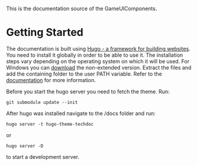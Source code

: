 This is the documentation source of the GameUIComponents.

# Getting Started

The documentation is built using [Hugo - a framework for building websites](https://gohugo.io/).
You need to install it globally in order to be able to use it.
The installation steps vary depending on the operating system on which it will be used.
For Windows you can [download](https://github.com/gohugoio/hugo/releases) the non-extended version. Extract the files and add the containing folder to the user PATH variable.
Refer to the [documentation](https://gohugo.io/getting-started/installing/) for more information.

Before you start the hugo server you need to fetch the theme. Run:

```
git submodule update --init
```

After hugo was installed navigate to the /docs folder and run:

```
hugo server -t hugo-theme-techdoc
```

or

```
hugo server -D
```

to start a development server.